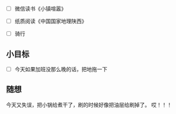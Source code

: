 - [ ] 微信读书《小镇喧嚣》
- [ ] 纸质阅读《中国国家地理陕西》
- [ ] 骑行


## 小目标
- [ ] 今天如果加班没那么晚的话，把地拖一下

## 随想
今天又失误，把小锅给煮干了，刷的时候好像把油层给刷掉了。
哎！！！
